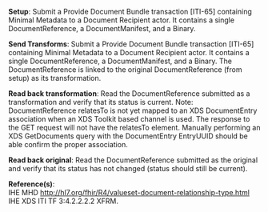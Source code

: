 **Setup**: Submit a Provide Document Bundle transaction [ITI-65] containing Minimal Metadata to a Document Recipient
actor. It contains a single DocumentReference, a DocumentManifest, and a Binary.

**Send Transforms**: Submit a Provide Document Bundle transaction [ITI-65] containing Minimal Metadata to a Document Recipient
actor. It contains a single DocumentReference, a DocumentManifest, and a Binary. The DocumentReference is
linked to the original DocumentReference (from setup) as its transformation.

**Read back transformation**: Read the DocumentReference submitted as a transformation and verify that its status
is current. Note: DocumentReference relatesTo is not yet mapped to an XDS DocumentEntry association when an XDS Toolkit based channel is used. 
The response to the GET request will not have the relatesTo element. Manually performing an XDS GetDocuments query with the DocumentEntry EntryUUID 
should be able confirm the proper association.

**Read back original**: Read the DocumentReference submitted as the original and verify that its status
has not changed (status should still be current). 

**Reference(s)**:<br> 
IHE MHD http://hl7.org/fhir/R4/valueset-document-relationship-type.html<br> 
IHE XDS ITI TF 3:4.2.2.2.2 XFRM.



